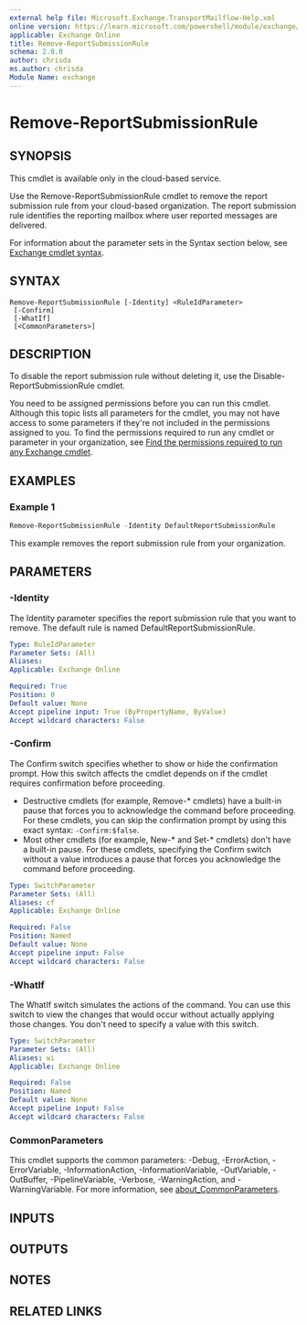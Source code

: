 ```yaml
---
external help file: Microsoft.Exchange.TransportMailflow-Help.xml
online version: https://learn.microsoft.com/powershell/module/exchange/remove-reportsubmissionrule
applicable: Exchange Online
title: Remove-ReportSubmissionRule
schema: 2.0.0
author: chrisda
ms.author: chrisda
Module Name: exchange
---
```


# Remove-ReportSubmissionRule

## SYNOPSIS
This cmdlet is available only in the cloud-based service.

Use the Remove-ReportSubmissionRule cmdlet to remove the report submission rule from your cloud-based organization. The report submission rule identifies the reporting mailbox where user reported messages are delivered.

For information about the parameter sets in the Syntax section below, see [Exchange cmdlet syntax](https://learn.microsoft.com/powershell/exchange/exchange-cmdlet-syntax).

## SYNTAX

```
Remove-ReportSubmissionRule [-Identity] <RuleIdParameter>
 [-Confirm]
 [-WhatIf]
 [<CommonParameters>]
```

## DESCRIPTION
To disable the report submission rule without deleting it, use the Disable-ReportSubmissionRule cmdlet.

You need to be assigned permissions before you can run this cmdlet. Although this topic lists all parameters for the cmdlet, you may not have access to some parameters if they're not included in the permissions assigned to you. To find the permissions required to run any cmdlet or parameter in your organization, see [Find the permissions required to run any Exchange cmdlet](https://learn.microsoft.com/powershell/exchange/find-exchange-cmdlet-permissions).

## EXAMPLES

### Example 1
```powershell
Remove-ReportSubmissionRule -Identity DefaultReportSubmissionRule
```

This example removes the report submission rule from your organization.

## PARAMETERS

### -Identity
The Identity parameter specifies the report submission rule that you want to remove. The default rule is named DefaultReportSubmissionRule.

```yaml
Type: RuleIdParameter
Parameter Sets: (All)
Aliases:
Applicable: Exchange Online

Required: True
Position: 0
Default value: None
Accept pipeline input: True (ByPropertyName, ByValue)
Accept wildcard characters: False
```

### -Confirm
The Confirm switch specifies whether to show or hide the confirmation prompt. How this switch affects the cmdlet depends on if the cmdlet requires confirmation before proceeding.

- Destructive cmdlets (for example, Remove-\* cmdlets) have a built-in pause that forces you to acknowledge the command before proceeding. For these cmdlets, you can skip the confirmation prompt by using this exact syntax: `-Confirm:$false`.
- Most other cmdlets (for example, New-\* and Set-\* cmdlets) don't have a built-in pause. For these cmdlets, specifying the Confirm switch without a value introduces a pause that forces you acknowledge the command before proceeding.

```yaml
Type: SwitchParameter
Parameter Sets: (All)
Aliases: cf
Applicable: Exchange Online

Required: False
Position: Named
Default value: None
Accept pipeline input: False
Accept wildcard characters: False
```

### -WhatIf
The WhatIf switch simulates the actions of the command. You can use this switch to view the changes that would occur without actually applying those changes. You don't need to specify a value with this switch.

```yaml
Type: SwitchParameter
Parameter Sets: (All)
Aliases: wi
Applicable: Exchange Online

Required: False
Position: Named
Default value: None
Accept pipeline input: False
Accept wildcard characters: False
```

### CommonParameters
This cmdlet supports the common parameters: -Debug, -ErrorAction, -ErrorVariable, -InformationAction, -InformationVariable, -OutVariable, -OutBuffer, -PipelineVariable, -Verbose, -WarningAction, and -WarningVariable. For more information, see [about_CommonParameters](https://go.microsoft.com/fwlink/p/?LinkID=113216).

## INPUTS

## OUTPUTS

## NOTES

## RELATED LINKS
